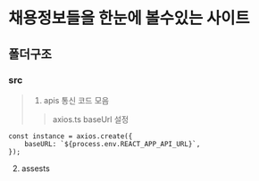# 채용정보들을 한눈에 볼수있는 사이트

## 폴더구조

### src
> 1. apis 통신 코드 모음
>> axios.ts 
>> baseUrl 설정

    const instance = axios.create({
        baseURL: `${process.env.REACT_APP_API_URL}`,
    });

2. assests 
    